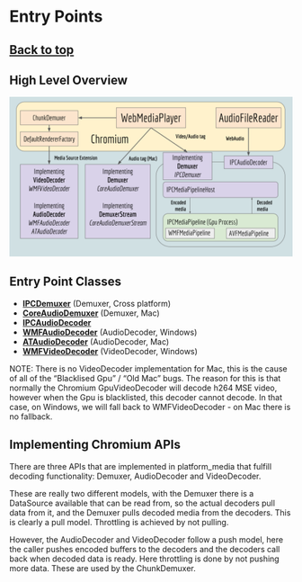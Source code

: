 # Entry Points

## [**Back to top**](../README.md)

## High Level Overview

![Entry Points](images/entry_points.svg)

## Entry Point Classes

* [**IPCDemuxer**][1] (Demuxer, Cross platform)
* [**CoreAudioDemuxer**][2] (Demuxer, Mac)
* [**IPCAudioDecoder**][3]
* [**WMFAudioDecoder**][4] (AudioDecoder, Windows)
* [**ATAudioDecoder**][4] (AudioDecoder, Mac)
* [**WMFVideoDecoder**][4] (VideoDecoder, Windows)

NOTE: There is no VideoDecoder implementation for Mac, this is the cause of all of the “Blacklised Gpu” / “Old Mac” bugs. The reason for this is that normally the Chromium GpuVideoDecoder will decode h264 MSE video, however when the Gpu is blacklisted, this decoder cannot decode. In that case, on Windows, we will fall back to WMFVideoDecoder - on Mac there is no fallback.

## Implementing Chromium APIs

There are three APIs that are implemented in platform_media that fulfill decoding functionality: Demuxer, AudioDecoder and VideoDecoder.

These are really two different models, with the Demuxer there is a DataSource available that can be read from, so the actual decoders pull data from it, and the Demuxer pulls decoded media from the decoders. This is clearly a pull model. Throttling is achieved by not pulling.

However, the AudioDecoder and VideoDecoder follow a push model, here the caller pushes encoded buffers to the decoders and the decoders call back when decoded data is ready. Here throttling is done by not pushing more data. These are used by the ChunkDemuxer.

[1]: ipc_demuxer.md
[2]: core_audio_demuxer.md
[3]: ipc_audio_decoder.md
[4]: renderer_decoders.md